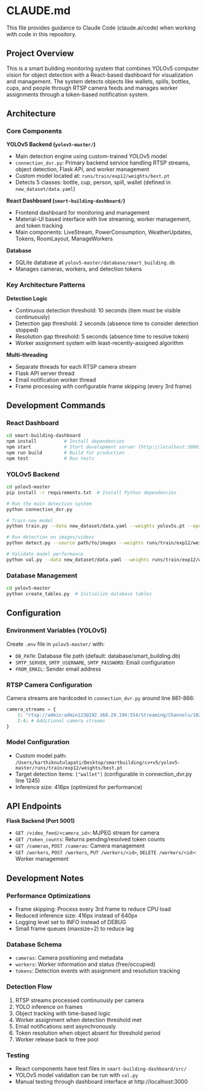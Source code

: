 # CLAUDE.md

This file provides guidance to Claude Code (claude.ai/code) when working with code in this repository.

## Project Overview

This is a smart building monitoring system that combines YOLOv5 computer vision for object detection with a React-based dashboard for visualization and management. The system detects objects like wallets, spills, bottles, cups, and people through RTSP camera feeds and manages worker assignments through a token-based notification system.

## Architecture

### Core Components

**YOLOv5 Backend (`yolov5-master/`)**
- Main detection engine using custom-trained YOLOv5 model
- `connection_dvr.py`: Primary backend service handling RTSP streams, object detection, Flask API, and worker management
- Custom model located at: `runs/train/exp12/weights/best.pt`
- Detects 5 classes: bottle, cup, person, spill, wallet (defined in `new_dataset/data.yaml`)

**React Dashboard (`smart-building-dashboard/`)**
- Frontend dashboard for monitoring and management
- Material-UI based interface with live streaming, worker management, and token tracking
- Main components: LiveStream, PowerConsumption, WeatherUpdates, Tokens, RoomLayout, ManageWorkers

**Database**
- SQLite database at `yolov5-master/database/smart_building.db`
- Manages cameras, workers, and detection tokens

### Key Architecture Patterns

**Detection Logic**
- Continuous detection threshold: 10 seconds (item must be visible continuously)
- Detection gap threshold: 2 seconds (absence time to consider detection stopped)
- Resolution gap threshold: 5 seconds (absence time to resolve token)
- Worker assignment system with least-recently-assigned algorithm

**Multi-threading**
- Separate threads for each RTSP camera stream
- Flask API server thread
- Email notification worker thread
- Frame processing with configurable frame skipping (every 3rd frame)

## Development Commands

### React Dashboard
```bash
cd smart-building-dashboard
npm install          # Install dependencies
npm start            # Start development server (http://localhost:3000)
npm run build        # Build for production
npm test             # Run tests
```

### YOLOv5 Backend
```bash
cd yolov5-master
pip install -r requirements.txt  # Install Python dependencies

# Run the main detection system
python connection_dvr.py

# Train new model
python train.py --data new_dataset/data.yaml --weights yolov5s.pt --epochs 100

# Run detection on images/videos
python detect.py --source path/to/images --weights runs/train/exp12/weights/best.pt

# Validate model performance
python val.py --data new_dataset/data.yaml --weights runs/train/exp12/weights/best.pt
```

### Database Management
```bash
cd yolov5-master
python create_tables.py  # Initialize database tables
```

## Configuration

### Environment Variables (YOLOv5)
Create `.env` file in `yolov5-master/` with:
- `DB_PATH`: Database file path (default: database/smart_building.db)
- `SMTP_SERVER`, `SMTP_USERNAME`, `SMTP_PASSWORD`: Email configuration
- `FROM_EMAIL`: Sender email address

### RTSP Camera Configuration
Camera streams are hardcoded in `connection_dvr.py` around line 861-866:
```python
camera_streams = {
    1: "rtsp://admin:admin123@192.168.29.194:554/Streaming/Channels/102?rtsp_transport=tcp",
    2-4: # Additional camera streams
}
```

### Model Configuration
- Custom model path: `/Users/karthiknutulapati/Desktop/smartbuilding/cv+v5/yolov5-master/runs/train/exp12/weights/best.pt`
- Target detection items: `["wallet"]` (configurable in connection_dvr.py line 1245)
- Inference size: 416px (optimized for performance)

## API Endpoints

**Flask Backend (Port 5001)**
- `GET /video_feed/<camera_id>`: MJPEG stream for camera
- `GET /token_counts`: Returns pending/resolved token counts
- `GET /cameras`, `POST /cameras`: Camera management
- `GET /workers`, `POST /workers`, `PUT /workers/<id>`, `DELETE /workers/<id>`: Worker management

## Development Notes

### Performance Optimizations
- Frame skipping: Process every 3rd frame to reduce CPU load
- Reduced inference size: 416px instead of 640px
- Logging level set to INFO instead of DEBUG
- Small frame queues (maxsize=2) to reduce lag

### Database Schema
- `cameras`: Camera positioning and metadata
- `workers`: Worker information and status (free/occupied)
- `tokens`: Detection events with assignment and resolution tracking

### Detection Flow
1. RTSP streams processed continuously per camera
2. YOLO inference on frames
3. Object tracking with time-based logic
4. Worker assignment when detection threshold met
5. Email notifications sent asynchronously
6. Token resolution when object absent for threshold period
7. Worker release back to free pool

### Testing
- React components have test files in `smart-building-dashboard/src/`
- YOLOv5 model validation can be run with `val.py`
- Manual testing through dashboard interface at http://localhost:3000